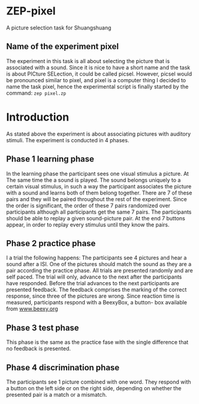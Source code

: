 # ZEP-pixel
A picture selection task for Shuangshuang
## Name of the experiment pixel
The experiment in this task is all about selecting the picture that is
associated with a sound. Since it is nice to have a short name and the task
is about PICture SELection, it could be called picsel. However, picsel would
be pronounced similar to pixel, and pixel is a computer thing I decided to name
the task pixel, hence the experimental script is finally started by the
command: `zep pixel.zp`
# Introduction
As stated above the experiment is about associating pictures with auditory
stimuli. The experiment is conducted in 4 phases.
## Phase 1 learning phase
In the learning phase the participant sees one visual stimulus a picture. At The
same time the a sound is played. The sound belongs uniquely to a certain visual
stimulus, in such a way the participant associates the picture with a sound and
learns both of them belong together. There are 7 of these pairs and they
will be paired throughout the rest of the experiment. Since the order is
significant, the order of these 7 pairs randomized over participants although
all participants get the same 7 pairs. The participants should be able to replay
a given sound-picture pair. At the end 7 buttons appear, in order to replay
every stimulus until they know the pairs.
## Phase 2 practice phase
I a trial the following happens:
The participants see 4 pictures and hear a sound after a ISI. One of the
pictures should match the sound as they are a pair according the practice phase.
All trials are presented randomly and are self paced. The trial will only,
advance to the next after the participants have responded. Before the trial
advances to the next participants are presented feedback. The feedback
comprises the marking of the correct response, since three of the pictures are
wrong.
Since reaction time is measured, participants respond with a BeexyBox, a button-
box available from www.beexy.org
## Phase 3 test phase
This phase is the same as the practice fase with the single difference that
no feedback is presented.
## Phase 4 discrimination phase
The participants see 1 picture combined with one word. They respond with a
button on the left side or on the right side, depending on whether the presented
pair is a match or a mismatch.
